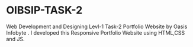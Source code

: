 # OIBSIP-TASK-2
Web Development and Designing Levl-1 Task-2 Portfolio Website by Oasis Infobyte . I developed this Responsive Portfolio Website using HTML,CSS and JS.
